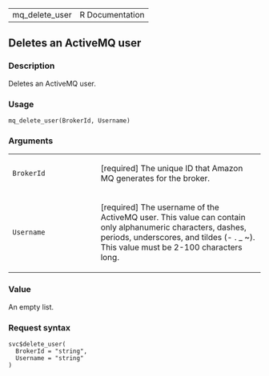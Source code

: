 <table style="width: 100%;">
<tbody>
<tr class="odd">
<td>mq_delete_user</td>
<td style="text-align: right;">R Documentation</td>
</tr>
</tbody>
</table>

## Deletes an ActiveMQ user

### Description

Deletes an ActiveMQ user.

### Usage

    mq_delete_user(BrokerId, Username)

### Arguments

<table>
<colgroup>
<col style="width: 35%" />
<col style="width: 65%" />
</colgroup>
<tbody>
<tr class="odd">
<td><code id="mq_delete_user_:_BrokerId">BrokerId</code></td>
<td><p>[required] The unique ID that Amazon MQ generates for the
broker.</p></td>
</tr>
<tr class="even">
<td><code id="mq_delete_user_:_Username">Username</code></td>
<td><p>[required] The username of the ActiveMQ user. This value can
contain only alphanumeric characters, dashes, periods, underscores, and
tildes (- . _ ~). This value must be 2-100 characters long.</p></td>
</tr>
</tbody>
</table>

### Value

An empty list.

### Request syntax

    svc$delete_user(
      BrokerId = "string",
      Username = "string"
    )
